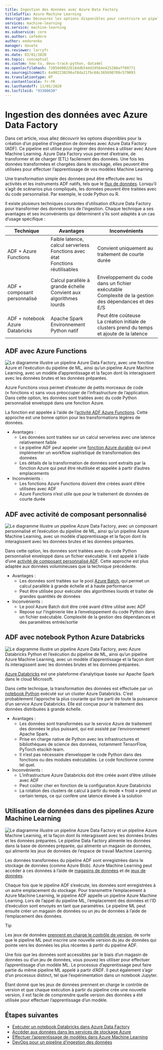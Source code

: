 ```yaml
---
title: Ingestion des données avec Azure Data Factory
titleSuffix: Azure Machine Learning
description: Découvrez les options disponibles pour construire un pipeline d’ingestion des données avec Azure Data Factory et les avantages de chacune.
services: machine-learning
ms.service: machine-learning
ms.subservice: core
ms.author: iefedore
author: eedorenko
manager: davete
ms.reviewer: larryfr
ms.date: 03/01/2020
ms.topic: conceptual
ms.custom: how-to, devx-track-python, data4ml
ms.openlocfilehash: 73850d8022618dd6544d19564e425288aff09771
ms.sourcegitcommit: 6a902230296a78da21fbc68c365698709c579093
ms.translationtype: HT
ms.contentlocale: fr-FR
ms.lasthandoff: 11/05/2020
ms.locfileid: "93360630"
---
```

# <a name="data-ingestion-with-azure-data-factory"></a>Ingestion des données avec Azure Data Factory

Dans cet article, vous allez découvrir les options disponibles pour la création d’un pipeline d’ingestion de données avec Azure Data Factory (ADF). Ce pipeline est utilisé pour ingérer des données à utiliser avec Azure Machine Learning. Azure Data Factory vous permet d’extraire, de transformer et de charger (ETL) facilement des données. Une fois les données transformées et chargées dans le stockage, elles peuvent être utilisées pour effectuer l’apprentissage de vos modèles Machine Learning.

Une transformation simple des données peut être effectuée avec les activités et les instruments ADF natifs, tels que le [flux de données](../data-factory/control-flow-execute-data-flow-activity.md). Lorsqu’il s’agit de scénarios plus compliqués, les données peuvent être traitées avec du code personnalisé. Par exemple, le code Python ou R.

Il existe plusieurs techniques courantes d’utilisation d’Azure Data Factory pour transformer des données lors de l’ingestion. Chaque technique a ses avantages et ses inconvénients qui déterminent s’ils sont adaptés à un cas d’usage spécifique :

| Technique | Avantages | Inconvénients |
| ----- | ----- | ----- |
| ADF + Azure Functions | Faible latence, calcul serverless</br>Fonctions avec état</br>Fonctions réutilisables | Convient uniquement au traitement de courte durée |
| ADF + composant personnalisé | Calcul parallèle à grande échelle</br>Convient aux algorithmes lourds | Enveloppement du code dans un fichier exécutable</br>Complexité de la gestion des dépendances et des E/S |
| ADF + notebook Azure Databricks | Apache Spark</br>Environnement Python natif | Peut être coûteuse</br>La création initiale de clusters prend du temps et ajoute de la latence

## <a name="adf-with-azure-functions"></a>ADF avec Azure Functions

![Le diagramme illustre un pipeline Azure Data Factory, avec une fonction Azure et l’exécution du pipeline de ML, ainsi qu’un pipeline Azure Machine Learning, avec un modèle d’apprentissage et la façon dont ils interagissent avec les données brutes et les données préparées.](media/how-to-data-ingest-adf/adf-function.png)

Azure Functions vous permet d’exécuter de petits morceaux de code (« fonctions ») sans vous préoccuper de l’infrastructure de l’application. Dans cette option, les données sont traitées avec du code Python personnalisé enveloppé dans une fonction Azure. 

La fonction est appelée à l’aide de l’[activité ADF Azure Functions](../data-factory/control-flow-azure-function-activity.md). Cette approche est une bonne option pour les transformations légères de données. 

* Avantages :
    * Les données sont traitées sur un calcul serverless avec une latence relativement faible
    * Le pipeline ADF peut appeler une [fonction Azure durable](../azure-functions/durable/durable-functions-overview.md) qui peut implémenter un workflow sophistiqué de transformation des données 
    * Les détails de la transformation de données sont extraits par la fonction Azure qui peut être réutilisée et appelée à partir d’autres emplacements
* Inconvénients :
    * Les fonctions Azure Functions doivent être créées avant d’être utilisées avec ADF
    * Azure Functions n’est utile que pour le traitement de données de courte durée

## <a name="adf-with-custom-component-activity"></a>ADF avec activité de composant personnalisé

![Le diagramme illustre un pipeline Azure Data Factory, avec un composant personnalisé et l’exécution du pipeline de ML, ainsi qu’un pipeline Azure Machine Learning, avec un modèle d’apprentissage et la façon dont ils interagissent avec les données brutes et les données préparées.](media/how-to-data-ingest-adf/adf-customcomponent.png)

Dans cette option, les données sont traitées avec du code Python personnalisé enveloppé dans un fichier exécutable. Il est appelé à l’aide d’une [activité de composant personnalisé ADF](../data-factory/transform-data-using-dotnet-custom-activity.md). Cette approche est plus adaptée aux données volumineuses que la technique précédente.

* Avantages :
    * Les données sont traitées sur le pool [Azure Batch](../batch/batch-technical-overview.md), qui permet un calcul parallèle à grande échelle et à haute performance
    * Peut être utilisée pour exécuter des algorithmes lourds et traiter de grandes quantités de données
* Inconvénients :
    * Le pool Azure Batch doit être créé avant d’être utilisé avec ADF
    * Repose sur l’ingénierie liée à l’enveloppement du code Python dans un fichier exécutable. Complexité de la gestion des dépendances et des paramètres entrée/sortie

## <a name="adf-with-azure-databricks-python-notebook"></a>ADF avec notebook Python Azure Databricks

![Le diagramme illustre un pipeline Azure Data Factory, avec Azure Databricks Python et l’exécution du pipeline de ML, ainsi qu’un pipeline Azure Machine Learning, avec un modèle d’apprentissage et la façon dont ils interagissent avec les données brutes et les données préparées.](media/how-to-data-ingest-adf/adf-databricks.png)

[Azure Databricks](https://azure.microsoft.com/services/databricks/) est une plateforme d’analytique basée sur Apache Spark dans le cloud Microsoft.

Dans cette technique, la transformation des données est effectuée par un [notebook Python](../data-factory/transform-data-using-databricks-notebook.md) exécuté sur un cluster Azure Databricks. C’est probablement l’approche la plus courante qui tire parti de toute la puissance d’un service Azure Databricks. Elle est conçue pour le traitement des données distribuées à grande échelle.

* Avantages :
    * Les données sont transformées sur le service Azure de traitement des données le plus puissant, qui est assisté par l’environnement Apache Spark.
    * Prise en charge native de Python avec les infrastructures et bibliothèques de science des données, notamment TensorFlow, PyTorch etscikit-learn.
    * Il n’est pas nécessaire d’envelopper le code Python dans des fonctions ou des modules exécutables. Le code fonctionne comme tel quel.
* Inconvénients :
    * L’infrastructure Azure Databricks doit être créée avant d’être utilisée avec ADF
    * Peut coûter cher en fonction de la configuration Azure Databricks
    * La rotation des clusters de calcul à partir du mode « froid » prend un certain temps, ce qui confère une latence élevée à la solution 
    

## <a name="consuming-data-in-azure-machine-learning-pipelines"></a>Utilisation de données dans des pipelines Azure Machine Learning

![Le diagramme illustre un pipeline Azure Data Factory et un pipeline Azure Machine Learning, et la façon dont ils interagissent avec les données brutes et les données préparées. Le pipeline Data Factory alimente les données dans la base de données préparée, qui alimente un magasin de données, qui alimente les jeux de données de l’espace de travail Machine Learning.](media/how-to-data-ingest-adf/aml-dataset.png)

Les données transformées du pipeline ADF sont enregistrées dans le stockage de données (comme Azure Blob). Azure Machine Learning peut accéder à ces données à l’aide de [magasins de données](./how-to-access-data.md#create-and-register-datastores) et de [jeux de données](./how-to-create-register-datasets.md).

Chaque fois que le pipeline ADF s’exécute, les données sont enregistrées à un autre emplacement du stockage. Pour transmettre l’emplacement à Azure Machine Learning, le pipeline ADF appelle un pipeline Azure Machine Learning. Lors de l’appel du pipeline ML, l’emplacement des données et l’ID d’exécution sont envoyés en tant que paramètres. Le pipeline ML peut ensuite créer un magasin de données ou un jeu de données à l’aide de l’emplacement des données. 

> [!TIP]
> Les jeux de données [prennent en charge le contrôle de version](./how-to-version-track-datasets.md), de sorte que le pipeline ML peut inscrire une nouvelle version du jeu de données qui pointe vers les données les plus récentes à partir du pipeline ADF.

Une fois que les données sont accessibles par le biais d’un magasin de données ou d’un jeu de données, vous pouvez les utiliser pour effectuer l’apprentissage d’un modèle ML. Le processus d’apprentissage peut faire partie du même pipeline ML appelé à partir d’ADF. Il peut également s’agir d’un processus distinct, tel que l’expérimentation dans un notebook Jupyter.

Étant donné que les jeux de données prennent en charge le contrôle de version et que chaque exécution à partir du pipeline crée une nouvelle version, il est facile de comprendre quelle version des données a été utilisée pour effectuer l’apprentissage d’un modèle.

## <a name="next-steps"></a>Étapes suivantes

* [Exécuter un notebook Databricks dans Azure Data Factory](../data-factory/transform-data-using-databricks-notebook.md)
* [Accéder aux données dans les services de stockage Azure](./how-to-access-data.md#create-and-register-datastores)
* [Effectuer l’apprentissage de modèles dans Azure Machine Learning](./how-to-train-with-datasets.md)
* [DevOps pour un pipeline d’ingestion des données](./how-to-cicd-data-ingestion.md)